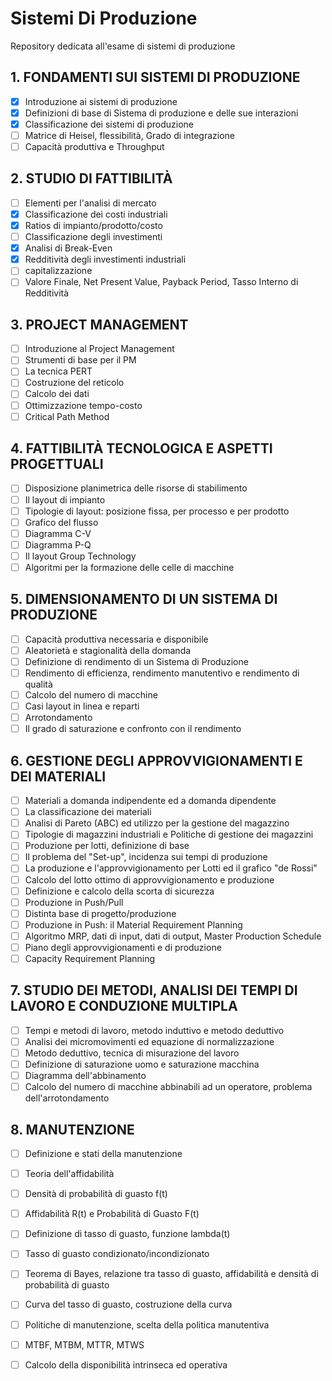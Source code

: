 # Sistemi Di Produzione
Repository dedicata all'esame di sistemi di produzione

## 1. FONDAMENTI SUI SISTEMI DI PRODUZIONE
- [x] Introduzione ai sistemi di produzione
- [x] Definizioni di base di Sistema di produzione e delle sue interazioni
- [x] Classificazione dei sistemi di produzione
- [ ] Matrice di Heisel, flessibilità, Grado di integrazione
- [ ] Capacità produttiva e Throughput

## 2. STUDIO DI FATTIBILITÀ
- [ ] Elementi per l'analisi di mercato
- [x] Classificazione dei costi industriali
- [x] Ratios di impianto/prodotto/costo
- [ ] Classificazione degli investimenti
- [x] Analisi di Break-Even
- [x] Redditività degli investimenti industriali 
- [ ] capitalizzazione
- [ ] Valore Finale, Net Present Value, Payback Period, Tasso Interno di Redditività

## 3. PROJECT MANAGEMENT
- [ ] Introduzione al Project Management
- [ ] Strumenti di base per il PM
- [ ] La tecnica PERT
- [ ] Costruzione del reticolo
- [ ] Calcolo dei dati
- [ ] Ottimizzazione tempo-costo
- [ ] Critical Path Method

## 4. FATTIBILITÀ TECNOLOGICA E ASPETTI PROGETTUALI
- [ ] Disposizione planimetrica delle risorse di stabilimento
- [ ] Il layout di impianto
- [ ] Tipologie di layout: posizione fissa, per processo e per prodotto
- [ ] Grafico del flusso
- [ ] Diagramma C-V
- [ ] Diagramma P-Q
- [ ] Il layout Group Technology
- [ ] Algoritmi per la formazione delle celle di macchine

## 5. DIMENSIONAMENTO DI UN SISTEMA DI PRODUZIONE
- [ ] Capacità produttiva necessaria e disponibile
- [ ] Aleatorietà e stagionalità della domanda
- [ ] Definizione di rendimento di un Sistema di Produzione
- [ ] Rendimento di efficienza, rendimento manutentivo e rendimento di qualità
- [ ] Calcolo del numero di macchine
- [ ] Casi layout in linea e reparti
- [ ] Arrotondamento
- [ ] Il grado di saturazione e confronto con il rendimento

## 6. GESTIONE DEGLI APPROVVIGIONAMENTI E DEI MATERIALI
- [ ] Materiali a domanda indipendente ed a domanda dipendente
- [ ] La classificazione dei materiali
- [ ] Analisi di Pareto (ABC) ed utilizzo per la gestione del magazzino
- [ ] Tipologie di magazzini industriali e Politiche di gestione dei magazzini
- [ ] Produzione per lotti, definizione di base
- [ ] Il problema del "Set-up", incidenza sui tempi di produzione
- [ ] La produzione e l'approvvigionamento per Lotti ed il grafico "de Rossi"
- [ ] Calcolo del lotto ottimo di approvvigionamento e produzione
- [ ] Definizione e calcolo della scorta di sicurezza
- [ ] Produzione in Push/Pull
- [ ] Distinta base di progetto/produzione
- [ ] Produzione in Push: il Material Requirement Planning
- [ ] Algoritmo MRP, dati di input, dati di output, Master Production Schedule
- [ ] Piano degli approvvigionamenti e di produzione
- [ ] Capacity Requirement Planning

## 7. STUDIO DEI METODI, ANALISI DEI TEMPI DI LAVORO E CONDUZIONE MULTIPLA
- [ ] Tempi e metodi di lavoro, metodo induttivo e metodo deduttivo
- [ ] Analisi dei micromovimenti ed equazione di normalizzazione
- [ ] Metodo deduttivo, tecnica di misurazione del lavoro
- [ ] Definizione di saturazione uomo e saturazione macchina
- [ ] Diagramma dell'abbinamento
- [ ] Calcolo del numero di macchine abbinabili ad un operatore, problema dell'arrotondamento

## 8. MANUTENZIONE
- [ ] Definizione e stati della manutenzione
- [ ] Teoria dell'affidabilità
- [ ] Densità di probabilità di guasto f(t)
- [ ] Affidabilità R(t) e Probabilità di Guasto F(t)
- [ ] Definizione di tasso di guasto, funzione lambda(t)
- [ ] Tasso di guasto condizionato/incondizionato
- [ ] Teorema di Bayes, relazione tra tasso di guasto, affidabilità e densità di probabilità di guasto
- [ ] Curva del tasso di guasto, costruzione della curva
- [ ] Politiche di manutenzione, scelta della politica manutentiva
- [ ] MTBF, MTBM, MTTR, MTWS
- [ ] Calcolo della disponibilità intrinseca ed operativa


